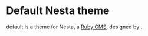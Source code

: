 Default Nesta theme
===================

default is a theme for Nesta, a [Ruby CMS](nesta), designed by
<insert your name here>.

[nesta]: http://nestacms.com
